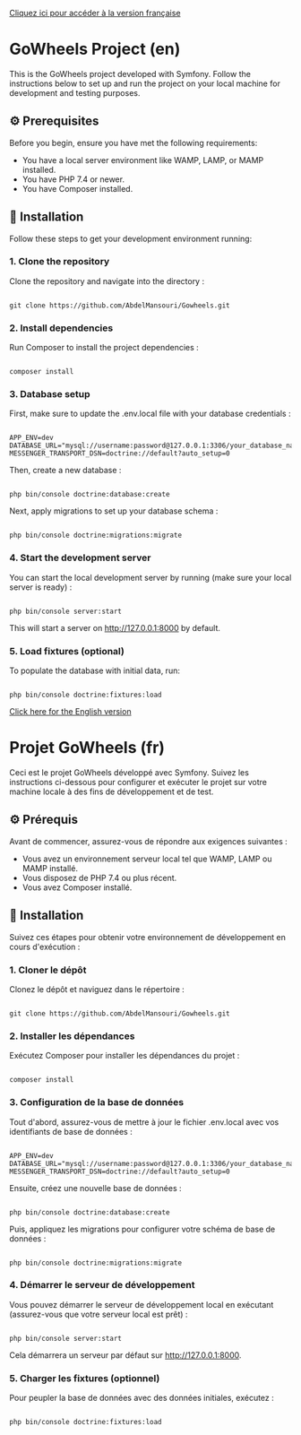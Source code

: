 [Cliquez ici pour accéder à la version française](#projet-gowheels-fr)

# GoWheels Project (en)

This is the GoWheels project developed with Symfony. Follow the instructions below to set up and run the project on your local machine for development and testing purposes.

## ⚙️ Prerequisites

Before you begin, ensure you have met the following requirements:
- You have a local server environment like WAMP, LAMP, or MAMP installed.
- You have PHP 7.4 or newer.
- You have Composer installed.

## 🚀 Installation

Follow these steps to get your development environment running:

### 1. Clone the repository
Clone the repository and navigate into the directory :
```

git clone https://github.com/AbdelMansouri/Gowheels.git

```

### 2. Install dependencies
Run Composer to install the project dependencies :
```

composer install

```

### 3. Database setup
First, make sure to update the .env.local file with your database credentials :
```

APP_ENV=dev
DATABASE_URL="mysql://username:password@127.0.0.1:3306/your_database_name"
MESSENGER_TRANSPORT_DSN=doctrine://default?auto_setup=0

```

Then, create a new database :
```

php bin/console doctrine:database:create

```

Next, apply migrations to set up your database schema :
```

php bin/console doctrine:migrations:migrate

```
### 4. Start the development server
You can start the local development server by running (make sure your local server is ready) :
```

php bin/console server:start

```

This will start a server on http://127.0.0.1:8000 by default.

### 5. Load fixtures (optional)
To populate the database with initial data, run:
```

php bin/console doctrine:fixtures:load

```

[Click here for the English version](#gowheels-project-en)

# Projet GoWheels (fr)

Ceci est le projet GoWheels développé avec Symfony. Suivez les instructions ci-dessous pour configurer et exécuter le projet sur votre machine locale à des fins de développement et de test.

## ⚙️ Prérequis

Avant de commencer, assurez-vous de répondre aux exigences suivantes :
- Vous avez un environnement serveur local tel que WAMP, LAMP ou MAMP installé.
- Vous disposez de PHP 7.4 ou plus récent.
- Vous avez Composer installé.

## 🚀 Installation

Suivez ces étapes pour obtenir votre environnement de développement en cours d'exécution :

### 1. Cloner le dépôt
Clonez le dépôt et naviguez dans le répertoire :
```

git clone https://github.com/AbdelMansouri/Gowheels.git

```

### 2. Installer les dépendances
Exécutez Composer pour installer les dépendances du projet :
```

composer install

```

### 3. Configuration de la base de données
Tout d'abord, assurez-vous de mettre à jour le fichier .env.local avec vos identifiants de base de données :
```

APP_ENV=dev
DATABASE_URL="mysql://username:password@127.0.0.1:3306/your_database_name"
MESSENGER_TRANSPORT_DSN=doctrine://default?auto_setup=0

```

Ensuite, créez une nouvelle base de données :
```

php bin/console doctrine:database:create

```

Puis, appliquez les migrations pour configurer votre schéma de base de données :
```

php bin/console doctrine:migrations:migrate

```
### 4. Démarrer le serveur de développement
Vous pouvez démarrer le serveur de développement local en exécutant (assurez-vous que votre serveur local est prêt) :
```

php bin/console server:start

```

Cela démarrera un serveur par défaut sur http://127.0.0.1:8000.

### 5. Charger les fixtures (optionnel)
Pour peupler la base de données avec des données initiales, exécutez :
```

php bin/console doctrine:fixtures:load

```

